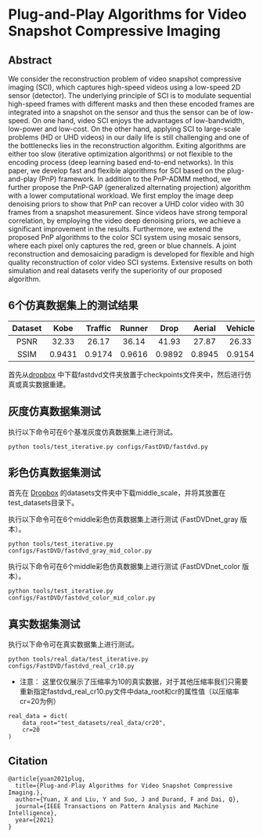 # Plug-and-Play Algorithms for Video Snapshot Compressive Imaging
## Abstract
We consider the reconstruction problem of video snapshot compressive imaging (SCI), which captures high-speed videos using a low-speed 2D sensor (detector). The underlying principle of SCI is to modulate sequential high-speed frames with different masks and then these encoded frames are integrated into a snapshot on the sensor and thus the sensor can be of low-speed. On one hand, video SCI enjoys the advantages of low-bandwidth, low-power and low-cost. On the other hand, applying SCI to large-scale problems (HD or UHD videos) in our daily life is still challenging and one of the bottlenecks lies in the reconstruction algorithm. Exiting algorithms are either too slow (iterative optimization algorithms) or not flexible to the encoding process (deep learning based end-to-end networks). In this paper, we develop fast and flexible algorithms for SCI based on the plug-and-play (PnP) framework. In addition to the PnP-ADMM method, we further propose the PnP-GAP (generalized alternating projection) algorithm with a lower computational workload. We first employ the image deep denoising priors to show that PnP can recover a UHD color video with 30 frames from a snapshot measurement. Since videos have strong temporal correlation, by employing the video deep denoising priors, we achieve a significant improvement in the results. Furthermore, we extend the proposed PnP algorithms to the color SCI system using mosaic sensors, where each pixel only captures the red, green or blue channels. A joint reconstruction and demosaicing paradigm is developed for flexible and high quality reconstruction of color video SCI systems. Extensive results on both simulation and real datasets verify the superiority of our proposed algorithm.

## 6个仿真数据集上的测试结果
|Dataset|Kobe  |Traffic|Runner| Drop  | Aerial | Vehicle|Average|
|:----:|:----: |:----:|:-----:|:----:  | :-----:|:----: |:---:|
|PSNR | 32.33| 26.17 | 36.14|  41.93|  27.87 |  26.33 | 31.79 | 
|SSIM | 0.9431|0.9174|0.9616|0.9892 |0.8945  |0.9154 |0.9369| 

首先从[dropbox](https://www.dropbox.com/sh/96nf7jzabhqj4mh/AAB09QXrNGi_kujDDnWn6G32a?dl=0) 中下载fastdvd文件夹放置于checkpoints文件夹中，然后进行仿真或真实数据重建。

## 灰度仿真数据集测试
执行以下命令可在6个基准灰度仿真数据集上进行测试。
```
python tools/test_iterative.py configs/FastDVD/fastdvd.py 

```
## 彩色仿真数据集测试
首先在 [Dropbox](https://www.dropbox.com/sh/3cj7nv5l0hfqup9/AAAMbLQXmoVki98cqwuv754ia?dl=0) 的datasets文件夹中下载middle_scale，并将其放置在test_datasets目录下。 

执行以下命令可在6个middle彩色仿真数据集上进行测试 (FastDVDnet_gray 版本）。
```
python tools/test_iterative.py configs/FastDVD/fastdvd_gray_mid_color.py 

```
执行以下命令可在6个middle彩色仿真数据集上进行测试 (FastDVDnet_color 版本）。
```
python tools/test_iterative.py configs/FastDVD/fastdvd_color_mid_color.py 

```
## 真实数据集测试
执行以下命令可在真实数据集上进行测试。
```
python tools/real_data/test_iterative.py configs/FastDVD/fastdvd_real_cr10.py 

```
* 注意： 这里仅仅展示了压缩率为10的真实数据，对于其他压缩率我们只需要重新指定fastdvd_real_cr10.py文件中data_root和cr的属性值（以压缩率cr=20为例）
```
real_data = dict(
    data_root="test_datasets/real_data/cr20",
    cr=20
)
```
## Citation
```
@article{yuan2021plug,
  title={Plug-and-Play Algorithms for Video Snapshot Compressive Imaging.},
  author={Yuan, X and Liu, Y and Suo, J and Durand, F and Dai, Q},
  journal={IEEE Transactions on Pattern Analysis and Machine Intelligence},
  year={2021}
}
```